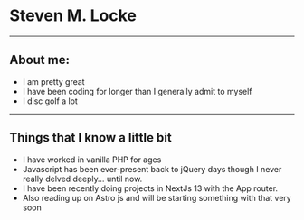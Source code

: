 # Steven M. Locke

----

## About me:
- I am pretty great
- I have been coding for longer than I generally admit to myself
- I disc golf a lot

----

## Things that I know a little bit
- I have worked in vanilla PHP for ages
- Javascript has been ever-present back to jQuery days though I never really delved deeply… until now.
- I have been recently doing projects in NextJs 13 with the App router.
- Also reading up on Astro js and will be starting something with that very soon
